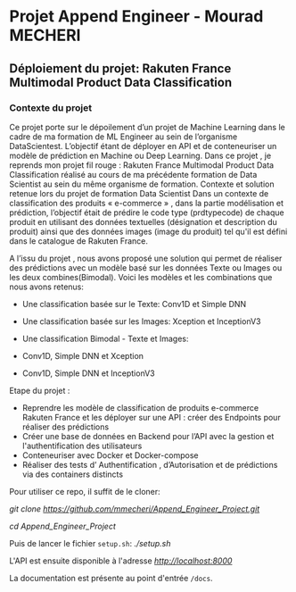# Projet Append Engineer - Mourad MECHERI
## Déploiement du projet: Rakuten France Multimodal Product Data Classification


### Contexte du projet

Ce projet porte sur le dépoilement d’un projet de Machine Learning dans le cadre de ma formation de ML Engineer au sein de l’organisme DataScientest. 
L’objectif étant de déployer en API et de conteneuriser un modèle de prédiction en Machine ou Deep Learning. 
Dans ce projet , je reprends mon projet  fil rouge : Rakuten France Multimodal Product Data Classification réalisé au cours de ma précédente formation de Data Scientist  au sein du même organisme de formation. 
Contexte et solution retenue lors du projet de formation Data Scientist 
Dans un contexte de classification des produits « e-commerce » ,  dans la partie modélisation et prédiction, l’objectif était de prédire le code type (prdtypecode) de chaque produit en utilisant des données textuelles (désignation et description du produit) ainsi que des données images (image du produit) tel qu'il est défini dans le catalogue de Rakuten France.

A l’issu du projet , nous avons proposé une solution qui permet de réaliser des prédictions avec un modèle basé sur les données Texte ou Images ou les deux combines(Bimodal). 
Voici les modèles et les combinations que nous avons retenus:
-	Une classification basée sur le Texte: Conv1D et Simple DNN
-	Une classification basée sur les Images: Xception et InceptionV3
-	Une classification Bimodal - Texte et Images:

   - Conv1D, Simple DNN et Xception  
   - Conv1D, Simple DNN et InceptionV3

Etape du projet  :
-	Reprendre les modèle de classification de produits e-commerce Rakuten France et les déployer sur une API :  créer des Endpoints pour réaliser des prédictions
-	Créer une base de données en Backend pour l’API avec la gestion et l'authentification des utilisateurs 
-	Conteneuriser avec Docker et Docker-compose
-	Réaliser des tests  d’ Authentification , d’Autorisation  et de prédictions via des containers distincts



Pour utiliser ce repo, il suffit de le cloner: 

*git clone https://github.com/mmecheri/Append_Engineer_Project.git*

*cd Append_Engineer_Project*

Puis de lancer le fichier `setup.sh`: *./setup.sh*


L'API est ensuite disponible à l'adresse *[http://localhost:8000](http://localhost:8000")* 

La documentation est présente au point d'entrée `/docs`.

